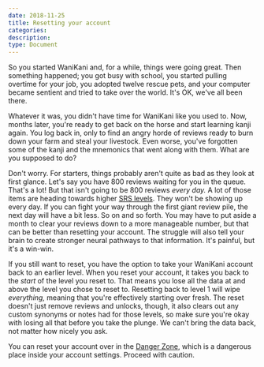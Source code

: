 ```yaml
---
date: 2018-11-25
title: Resetting your account
categories:
description:
type: Document
---
```

So you started WaniKani and, for a while, things were going great. Then something happened; you got busy with school, you started pulling overtime for your job, you adopted twelve rescue pets, and your computer became sentient and tried to take over the world. It's OK, we've all been there.

Whatever it was, you didn't have time for WaniKani like you used to. Now, months later, you're ready to get back on the horse and start learning kanji again. You log back in, only to find an angry horde of reviews ready to burn down your farm and steal your livestock. Even worse, you've forgotten some of the kanji and the mnemonics that went along with them. What are you supposed to do?

Don't worry. For starters, things probably aren't quite as bad as they look at first glance. Let's say you have 800 reviews waiting for you in the queue. That's a lot! But that isn't going to be 800 reviews _every day._ A lot of those items are heading towards higher [SRS levels](#). They won't be showing up every day. If you can fight your way through the first giant review pile, the next day will have a bit less. So on and so forth. You may have to put aside a month to clear your reviews down to a more manageable number, but that can be better than resetting your account. The struggle will also tell your brain to create stronger neural pathways to that information. It's painful, but it's a win-win.

If you still want to reset, you have the option to take your WaniKani account back to an earlier level. When you reset your account, it takes you back to the _start_ of the level you reset to. That means you lose all the data at and above the level you chose to reset to. Resetting back to level 1 will wipe _everything,_ meaning that you're effectively starting over fresh. The reset doesn't just remove reviews and unlocks, though, it also clears out any custom synonyms or notes had for those levels, so make sure you're okay with losing all that before you take the plunge. We can't bring the data back, not matter how nicely you ask.

You can reset your account over in the [Danger Zone](https://www.wanikani.com/settings/danger_zone), which is a dangerous place inside your account settings. Proceed with caution.
